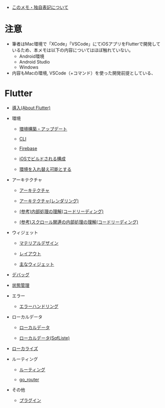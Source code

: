 - [このメモ・独自表記について](../README.md)


# 注意
* 筆者はMac環境で「XCode」「VSCode」にてiOSアプリをFlutterで開発しているため、本メモは以下の内容についてはほぼ触れていない。
    * Android環境
    * Android Studio
    * Windows
* 内容もMacの環境, VSCode（+コマンド）を使った開発前提としている、

# Flutter

* [導入(About Flutter)](./flutter_introduction.md)

* 環境
    * [環境構築・アップデート](./flutter_install_update.md)

    * [CLI](./flutter_cli.md)

    * [Firebase](./flutter_flutterfire.md)

    * [iOSでビルドされる構成](./flutter_ios_build_dir.md)

    * [環境を入れ替え可能とする](./flutter_separate_env.md)

* アーキテクチャ
    * [アーキテクチャ](./flutter_arch.md)

    * [アーキテクチャ(レンダリング)](./flutter_arch_rendering.md)

    * [(参考)内部処理の理解(コードリーディング)](./flutter_arch_code_reading.md)

    * [(参考)スクロール関連の内部処理の理解(コードリーディング)](./flutter_scroll_code_reading.md)

* ウィジェット
    * [マテリアルデザイン](./flutter_material_design.md)
    
    * [レイアウト](./flutter_layout.md)

    * [主なウィジェット](./flutter_widget.md)

* [デバッグ](./flutter_debug.md)

* [状態管理](./flutter_state_management.md)

* エラー
    * [エラーハンドリング](./flutter_error_handling.md)

* ローカルデータ
    * [ローカルデータ](./flutter_localdb.md)

    * [ローカルデータ(SqfListe)](./flutter_sqflite.md)

* [ローカライズ](./flutter_localize.md)

* ルーティング
    * [ルーティング](./flutter_routing.md)

    * [go_router](./flutter_routing_go_router.md)

* その他
    * [プラグイン](./flutter_plugin_package.md)